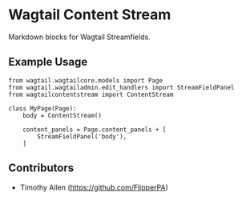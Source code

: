 # Wagtail Content Stream

Markdown blocks for Wagtail Streamfields.

## Example Usage

    from wagtail.wagtailcore.models import Page
    from wagtail.wagtailadmin.edit_handlers import StreamFieldPanel
    from wagtailcontentstream import ContentStream

    class MyPage(Page):
        body = ContentStream()

        content_panels = Page.content_panels + [
            StreamFieldPanel('body'),
        ]

## Contributors

* Timothy Allen (https://github.com/FlipperPA)
